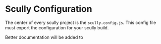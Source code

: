 # Scully Configuration

The center of every scully project is the `scully.config.js`. This config file must export the configuration for your 
scully build.

Better documentation will be added to 

